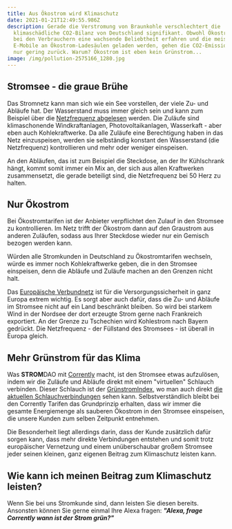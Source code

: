 ```yaml
---
title: Aus Ökostrom wird Klimaschutz
date: 2021-01-21T12:49:55.986Z
description: Gerade die Verstromung von Braunkohle verschlechtert die
  klimaschädliche CO2-Bilanz von Deutschland signifikant. Obwohl Ökostromtarife
  bei den Verbrauchern eine wachsende Beliebtheit erfahren und die meisten
  E-Mobile an Ökostrom-Ladesäulen geladen werden, gehen die CO2-Emissionswerte
  nur gering zurück. Warum? Ökostrom ist eben kein Grünstrom...
image: /img/pollution-2575166_1280.jpg
---
```

## Stromsee - die graue Brühe

Das Stromnetz kann man sich wie ein See vorstellen, der viele Zu- und Abläufe hat. Der Wasserstand muss immer gleich sein und kann zum Beispiel über die [Netzfrequenz abgelesen](http://www.netzfrequenz.info/) werden. Die Zuläufe sind klimaschonende Windkraftanlagen, Photovoltaikanlagen, Wasserkaft - aber eben auch Kohlekraftwerke. Da alle Zuläufe eine Berechtigung haben in das Netz einzuspeisen, werden sie selbständig konstant den Wasserstand (die Netzfrequenz) kontrollieren und mehr oder weniger einspeisen.  

An den Abläufen, das ist zum Beispiel die Steckdose, an der Ihr Kühlschrank hängt, kommt somit immer ein Mix an, der sich aus allen Kraftwerken zusammensetzt, die gerade beteiligt sind, die Netzfrequenz bei 50 Herz zu halten.

## Nur Ökostrom

Bei Ökostromtarifen ist der Anbieter verpflichtet den Zulauf in den Stromsee zu kontrollieren. Im Netz trifft der Ökostrom dann auf den Graustrom aus anderen Zuläufen, sodass aus Ihrer Steckdose wieder nur ein Gemisch bezogen werden kann.

Würden alle Stromkunden in Deutschland zu Ökostromtarifen wechseln, würde es immer noch Kohlekraftwerke geben, die in den Stromsee einspeisen, denn die Abläufe und Zuläufe machen an den Grenzen nicht halt. 

Das [Europäische Verbundnetz](https://www.entsoe.eu/) ist für die Versorgungssicherheit in ganz Europa extrem wichtig. Es sorgt aber auch dafür, dass die Zu- und Abläufe im Stromsee nicht auf ein Land beschränkt bleiben. So wird bei starkem Wind in der Nordsee der dort erzeugte Strom gerne nach Frankreich exportiert. An der Grenze zu Tschechien wird Kohlestrom nach Bayern gedrückt. Die Netzfrequenz - der Füllstand des Stromsees - ist überall in Europa gleich. 

## Mehr Grünstrom für das Klima

Was **STROM**DAO mit [Corrently](https://www.corrently.de/) macht, ist den Stromsee etwas aufzulösen, indem wir die Zuläufe und Abläufe direkt mit einem "virtuellen" Schlauch verbinden. Dieser Schlauch ist der [GrünstromIndex](https://www.gruenstromindex.de/), wo man auch direkt [die aktuellen Schlauchverbindungen](https://gruenstromindex.de/dispatches.html) sehen kann. Selbstverständlich bleibt bei den Corrently Tarifen das Grundprinzip erhalten, dass wir immer die gesamte Energiemenge als sauberen Ökostrom in den Stromsee einspeisen, die unsere Kunden zum selben Zeitpunkt entnehmen. 

Die Besonderheit liegt allerdings darin, dass der Kunde zusätzlich dafür sorgen kann, dass mehr direkte Verbindungen entstehen und somit trotz europäischer Vernetzung und einem unüberschaubar großem Stromsee jeder seinen kleinen, ganz eigenen Beitrag zum Klimaschutz leisten kann.

## Wie kann ich meinen Beitrag zum Klimaschutz leisten?

Wenn Sie bei uns Stromkunde sind, dann leisten Sie diesen bereits. Ansonsten können Sie gerne einmal Ihre Alexa fragen: ***"Alexa, frage Corrently wann ist der Strom grün?"***